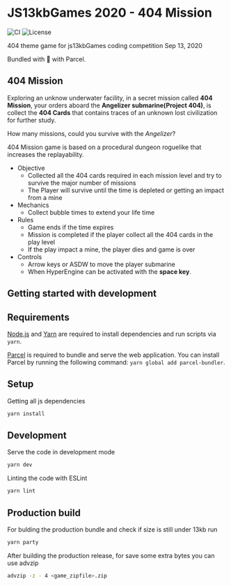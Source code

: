 # JS13kbGames 2020 - 404 Mission

![CI](https://github.com/ByteDecoder/js13k2020/workflows/CI/badge.svg)
![License](https://img.shields.io/badge/license-MIT-green)

404 theme game for js13kbGames coding competition Sep 13, 2020

Bundled with 🖤 with Parcel.

## 404 Mission

Exploring an unknow underwater facility, in a secret mission called **404 Mission**, your orders aboard the **Angelizer submarine(Project 404)**, is collect the **404 Cards** that contains traces of an unknown lost civilization for further study.

How many missions, could you survive with the *Angelizer*?

404 Mission game is based on a procedural dungeon roguelike that increases the replayability.

- Objective
  - Collected all the 404 cards required in each mission level and try to survive the major number of missions
  - The Player will survive until the time is depleted or getting an impact from a mine
- Mechanics
  - Collect bubble times to extend your life time
- Rules
  - Game ends if the time expires
  - Mission is completed if the player collect all the 404 cards in the play level
  - If the play impact a mine, the player dies and game is over
- Controls
  - Arrow keys or ASDW to move the player submarine
  - When HyperEngine can be activated with the **space key**.

## Getting started with development

## Requirements

[Node.js](https://nodejs.org) and [Yarn](https://yarnpkg.com/) are required to install dependencies and run scripts via `yarn`.

[Parcel](https://parceljs.org/getting_started.html) is required to bundle and serve the web application. You can install Parcel by running the following command: `yarn global add parcel-bundler`.

## Setup

Getting all js dependencies

```bash
yarn install
```

## Development

Serve the code in development mode

```bash
yarn dev
```

Linting the code with ESLint

```bash
yarn lint
```

## Production build

For bulding the production bundle and check if size is still under 13kb run

```bash
yarn party
```

After building the production release, for save some extra bytes you can use advzip

```bash
advzip -z - 4 <game_zipfile>.zip
```
